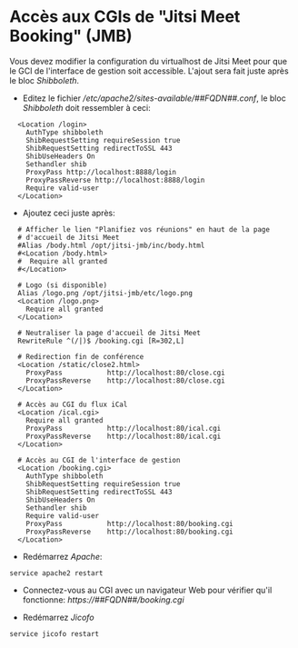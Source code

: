 # Accès aux CGIs de "Jitsi Meet Booking" (JMB)

Vous devez modifier la configuration du virtualhost de Jitsi Meet pour que le GCI de l'interface de gestion soit accessible. L'ajout sera fait juste après le
bloc *Shibboleth*.

* Editez le fichier */etc/apache2/sites-available/##FQDN##.conf*, le bloc *Shibboleth* doit ressembler à ceci:
```
  <Location /login>
    AuthType shibboleth
    ShibRequestSetting requireSession true
    ShibRequestSetting redirectToSSL 443
    ShibUseHeaders On
    Sethandler shib
    ProxyPass http://localhost:8888/login
    ProxyPassReverse http://localhost:8888/login
    Require valid-user
  </Location>
```

* Ajoutez ceci juste après:
```
  # Afficher le lien "Planifiez vos réunions" en haut de la page
  # d'accueil de Jitsi Meet
  #Alias /body.html /opt/jitsi-jmb/inc/body.html
  #<Location /body.html>
  #  Require all granted
  #</Location>

  # Logo (si disponible)
  Alias /logo.png /opt/jitsi-jmb/etc/logo.png
  <Location /logo.png>
    Require all granted
  </Location>

  # Neutraliser la page d'accueil de Jitsi Meet
  RewriteRule ^(/|)$ /booking.cgi [R=302,L]

  # Redirection fin de conférence
  <Location /static/close2.html>
    ProxyPass           http://localhost:80/close.cgi
    ProxyPassReverse    http://localhost:80/close.cgi
  </Location>

  # Accès au CGI du flux iCal
  <Location /ical.cgi>
    Require all granted
    ProxyPass           http://localhost:80/ical.cgi
    ProxyPassReverse    http://localhost:80/ical.cgi
  </Location>

  # Accès au CGI de l'interface de gestion
  <Location /booking.cgi>
    AuthType shibboleth
    ShibRequestSetting requireSession true
    ShibRequestSetting redirectToSSL 443
    ShibUseHeaders On
    Sethandler shib
    Require valid-user
    ProxyPass           http://localhost:80/booking.cgi
    ProxyPassReverse    http://localhost:80/booking.cgi
  </Location>
```

* Redémarrez *Apache*:
```
service apache2 restart
```

* Connectez-vous au CGI avec un navigateur Web pour vérifier qu'il fonctionne: *https://##FQDN##/booking.cgi*

* Redémarrez *Jicofo*
```
service jicofo restart
```
